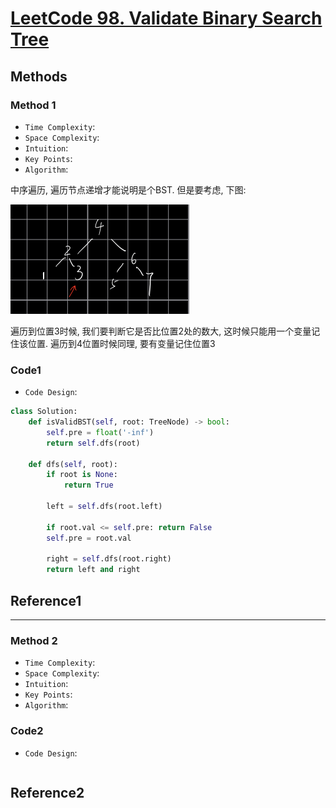 # [LeetCode 98. Validate Binary Search Tree](https://leetcode-cn.com/problems/validate-binary-search-tree/)

## Methods

### Method 1

* `Time Complexity`:
* `Space Complexity`:
* `Intuition`:
* `Key Points`:
* `Algorithm`:

中序遍历, 遍历节点递增才能说明是个BST.
但是要考虑, 下图:

![115](../../Image/115.png)

遍历到位置3时候, 我们要判断它是否比位置2处的数大, 这时候只能用一个变量记住该位置.
遍历到4位置时候同理, 要有变量记住位置3

### Code1

* `Code Design`:

```python
class Solution:
    def isValidBST(self, root: TreeNode) -> bool:
        self.pre = float('-inf')
        return self.dfs(root)

    def dfs(self, root):
        if root is None:
            return True

        left = self.dfs(root.left)

        if root.val <= self.pre: return False
        self.pre = root.val

        right = self.dfs(root.right)
        return left and right
```

## Reference1

----------------------

### Method 2

* `Time Complexity`:
* `Space Complexity`:
* `Intuition`:
* `Key Points`:
* `Algorithm`:

### Code2

* `Code Design`:

```java


```

## Reference2
